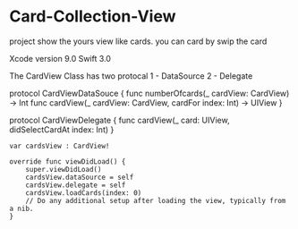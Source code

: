 # Card-Collection-View
project show the yours view like cards.  you can card by swip the card

Xcode version 9.0
Swift 3.0

The CardView Class has two protocal
1 - DataSource
2 - Delegate

protocol CardViewDataSouce {
    func numberOfcards(_ cardView: CardView) -> Int
    func cardView(_ cardView: CardView, cardFor index: Int) -> UIView
}

protocol CardViewDelegate {
    func cardView(_ card: UIView, didSelectCardAt index: Int)
}




    var cardsView : CardView!

    override func viewDidLoad() {
        super.viewDidLoad()
        cardsView.dataSource = self
        cardsView.delegate = self
        cardsView.loadCards(index: 0)
        // Do any additional setup after loading the view, typically from a nib.
    }
